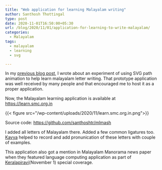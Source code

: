 ```yaml
---
title: "Web application for learning Malayalam writing"
author: Santhosh Thottingal
type: post
date: 2020-11-01T16:50:00+05:30
url: /blog/2020/11/01/application-for-learning-to-write-malayalam/
categories:
  - Malayalam
tags:
  - malayalam
  - learning
  - svg

---
```


In my [previous blog post](/blog/2020/10/27/learning-to-write-malayalam-svg-animation/), I wrote about an experiment of using SVG path animation to help learn malayalam letter writing. That prototype application was well received by many people and that encouraged me to host it as a proper application.

Now, the Malayalam learning application is available at https://learn.smc.org.in

{{< figure src="/wp-content/uploads/2020/11/learn.smc.org.in.png">}}

Source code: https://github.com/santhoshtr/mlmash

I added all letters of Malayalam there. Added a few common ligatures too. [Kavya](https://kavyamanohar.com/) helped to record and add pronunication of these letters with couple of examples.

This application also got a mention in Malayalam Manorama news paper when they featured language computing application as part of [Keralapiravi](https://en.wikipedia.org/wiki/Kerala_Piravi)(November 1) special coverage.

